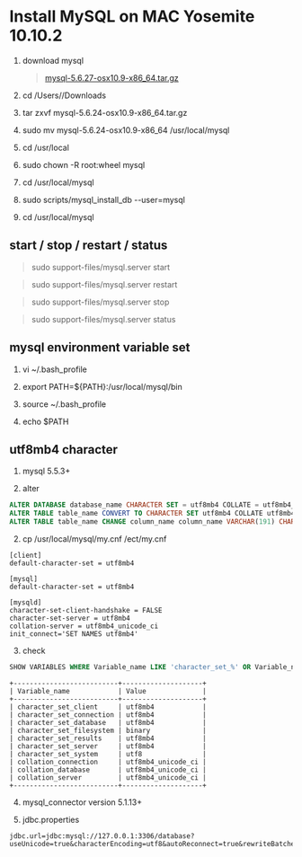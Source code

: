# Install MySQL on MAC Yosemite 10.10.2

1. download mysql

    > [mysql-5.6.27-osx10.9-x86_64.tar.gz](http://mirrors.sohu.com/mysql/MySQL-5.6/mysql-5.6.27-osx10.9-x86_64.tar.gz)
    
2. cd /Users/<YourName>/Downloads

3. tar zxvf mysql-5.6.24-osx10.9-x86_64.tar.gz

4. sudo mv mysql-5.6.24-osx10.9-x86_64 /usr/local/mysql

5. cd /usr/local

6. sudo chown -R root:wheel mysql

7. cd /usr/local/mysql

8. sudo scripts/mysql_install_db --user=mysql

9. cd /usr/local/mysql

## start / stop / restart / status

> sudo support-files/mysql.server start

> sudo support-files/mysql.server restart

> sudo support-files/mysql.server stop

> sudo support-files/mysql.server status

## mysql environment variable set

1. vi ~/.bash_profile

2. export PATH=${PATH}:/usr/local/mysql/bin

3. source ~/.bash_profile

4. echo $PATH

## utf8mb4 character

1. mysql 5.5.3+

2. alter

  ```sql
  ALTER DATABASE database_name CHARACTER SET = utf8mb4 COLLATE = utf8mb4_unicode_ci;
  ALTER TABLE table_name CONVERT TO CHARACTER SET utf8mb4 COLLATE utf8mb4_unicode_ci;
  ALTER TABLE table_name CHANGE column_name column_name VARCHAR(191) CHARACTER SET utf8mb4 COLLATE utf8mb4_unicode_ci;
  ```

2. cp /usr/local/mysql/my.cnf /ect/my.cnf

  ```
  [client]
  default-character-set = utf8mb4

  [mysql]
  default-character-set = utf8mb4

  [mysqld]
  character-set-client-handshake = FALSE
  character-set-server = utf8mb4
  collation-server = utf8mb4_unicode_ci
  init_connect='SET NAMES utf8mb4'
  ```

3. check

  ```sql
  SHOW VARIABLES WHERE Variable_name LIKE 'character_set_%' OR Variable_name LIKE 'collation%';
  ``` 

  ```
  +--------------------------+--------------------+
  | Variable_name            | Value              |
  +--------------------------+--------------------+
  | character_set_client     | utf8mb4            |
  | character_set_connection | utf8mb4            |
  | character_set_database   | utf8mb4            |
  | character_set_filesystem | binary             |
  | character_set_results    | utf8mb4            |
  | character_set_server     | utf8mb4            |
  | character_set_system     | utf8               |
  | collation_connection     | utf8mb4_unicode_ci |
  | collation_database       | utf8mb4_unicode_ci |
  | collation_server         | utf8mb4_unicode_ci |
  +--------------------------+--------------------+
  ```

4. mysql_connector version 5.1.13+

6. jdbc.properties

  ```
  jdbc.url=jdbc:mysql://127.0.0.1:3306/database?useUnicode=true&characterEncoding=utf8&autoReconnect=true&rewriteBatchedStatements=TRUE
  ```